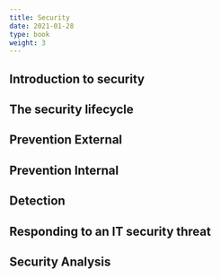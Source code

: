 ```yaml
---
title: Security
date: 2021-01-28
type: book
weight: 3
---
```

## Introduction to security
## The security lifecycle
## Prevention External
## Prevention Internal
## Detection
## Responding to an IT security threat
## Security Analysis

